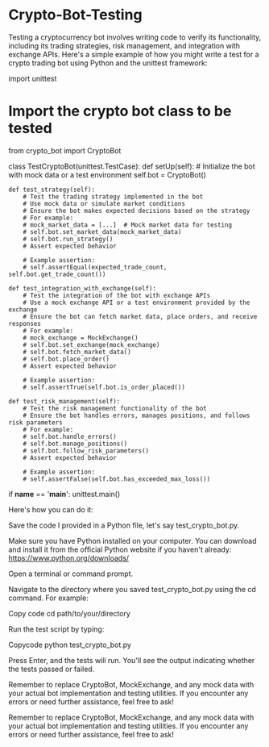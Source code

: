 # Crypto-Bot-Testing
Testing a cryptocurrency bot involves writing code to verify its functionality, including its trading strategies, risk management, and integration with exchange APIs.
Here's a simple example of how you might write a test for a crypto trading bot using Python and the unittest framework:

import unittest

# Import the crypto bot class to be tested
from crypto_bot import CryptoBot

class TestCryptoBot(unittest.TestCase):
    def setUp(self):
        # Initialize the bot with mock data or a test environment
        self.bot = CryptoBot()

    def test_strategy(self):
        # Test the trading strategy implemented in the bot
        # Use mock data or simulate market conditions
        # Ensure the bot makes expected decisions based on the strategy
        # For example:
        # mock_market_data = [...]  # Mock market data for testing
        # self.bot.set_market_data(mock_market_data)
        # self.bot.run_strategy()
        # Assert expected behavior

        # Example assertion:
        # self.assertEqual(expected_trade_count, self.bot.get_trade_count())

    def test_integration_with_exchange(self):
        # Test the integration of the bot with exchange APIs
        # Use a mock exchange API or a test environment provided by the exchange
        # Ensure the bot can fetch market data, place orders, and receive responses
        # For example:
        # mock_exchange = MockExchange()
        # self.bot.set_exchange(mock_exchange)
        # self.bot.fetch_market_data()
        # self.bot.place_order()
        # Assert expected behavior

        # Example assertion:
        # self.assertTrue(self.bot.is_order_placed())

    def test_risk_management(self):
        # Test the risk management functionality of the bot
        # Ensure the bot handles errors, manages positions, and follows risk parameters
        # For example:
        # self.bot.handle_errors()
        # self.bot.manage_positions()
        # self.bot.follow_risk_parameters()
        # Assert expected behavior

        # Example assertion:
        # self.assertFalse(self.bot.has_exceeded_max_loss())

if __name__ == '__main__':
    unittest.main()


Here's how you can do it:

Save the code I provided in a Python file, let's say test_crypto_bot.py.

Make sure you have Python installed on your computer. You can download and install it from the official Python website if you haven't already: https://www.python.org/downloads/

Open a terminal or command prompt.

Navigate to the directory where you saved test_crypto_bot.py using the cd command. For example:


Copy code
cd path/to/your/directory

Run the test script by typing:

Copycode
python test_crypto_bot.py

Press Enter, and the tests will run. You'll see the output indicating whether the tests passed or failed.

Remember to replace CryptoBot, MockExchange, and any mock data with your actual bot implementation and testing utilities. If you encounter any errors or need further assistance, feel free to ask!

Remember to replace CryptoBot, MockExchange, and any mock data with your actual bot implementation and testing utilities. If you encounter any errors or need further assistance, feel free to ask!
